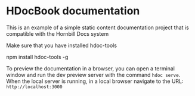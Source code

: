 # HDocBook documentation
This is an example of a simple static content documentation project that is compatible with the Hornbill Docs system

Make sure that you have installed hdoc-tools   

  npm install hdoc-tools -g

To preview the documentation in a browser, you can open a terminal window and run the dev preview server with the 
command `hdoc serve`. When the local server is running, in a local browser navigate to the URL: `http://localhost:3000`
